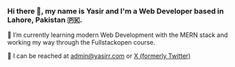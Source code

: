 ### Hi there 👋, my name is Yasir and I'm a Web Developer based in Lahore, Pakistan 🇵🇰.

🌱 I’m currently learning modern Web Development with the MERN stack and working my way through the Fullstackopen course.

📧 I can be reached at admin@yasirr.com or <a href="https://www.yasirr.com/twitter">X (formerly Twitter)</a>
